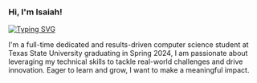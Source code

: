 ### Hi, I'm Isaiah!

[![Typing SVG](https://readme-typing-svg.demolab.com/?lines=Passonite+about+making+the+world+a+better+place;One+line+of+code+at+a+time;&width=800)](https://git.io/typing-svg)

I'm a full-time dedicated and results-driven computer science student at Texas State University graduating in Spring 2024, I am passionate about leveraging my technical skills to tackle real-world challenges and drive innovation. Eager to learn and grow, I want to make a meaningful impact.


